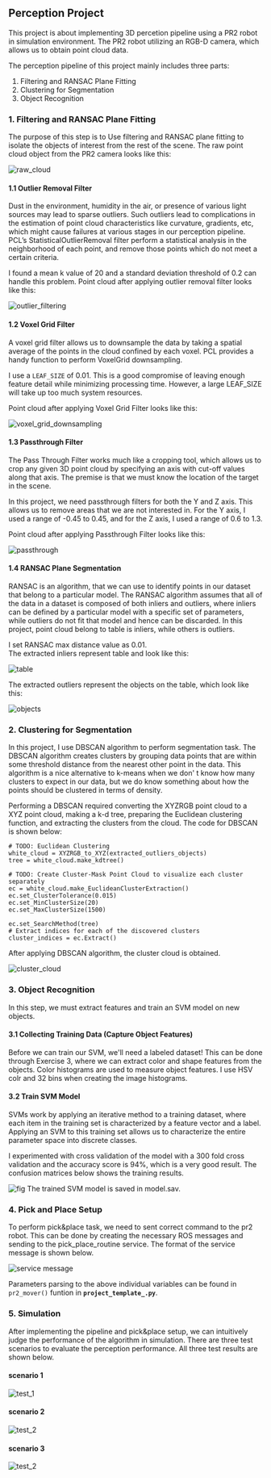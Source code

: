 ## Perception Project
This project is about implementing 3D percetion pipeline using a PR2 robot in simulation environment. The PR2 robot utilizing an RGB-D camera, which allows us to obtain point cloud data.    

The perception pipeline of this project mainly includes three parts:    
1) Filtering and RANSAC Plane Fitting    
2) Clustering for Segmentation    
3) Object Recognition    


### 1. Filtering and RANSAC Plane Fitting
The purpose of this step is to Use filtering and RANSAC plane fitting to isolate the objects of interest from the rest of the scene. The raw point cloud object from the PR2 camera looks like this:

![raw_cloud](Pipeline_image/1_raw_cloud.PNG)
#### 1.1 Outlier Removal Filter
Dust in the environment, humidity in the air, or presence of various light sources may lead to sparse outliers. Such outliers lead to complications in the estimation of point cloud characteristics like curvature, gradients, etc, which might cause failures at various stages in our perception pipeline. PCL’s StatisticalOutlierRemoval filter perform a statistical analysis in the neighborhood of each point, and remove those points which do not meet a certain criteria.   

I found a mean k value of 20 and a standard deviation threshold of 0.2 can handle this problem. Point cloud after applying outlier removal filter looks like this: 

![outlier_filtering](Pipeline_image/2_outlier_filtering.PNG)

#### 1.2 Voxel Grid Filter
A voxel grid filter allows us to downsample the data by taking a spatial average of the points in the cloud confined by each voxel. PCL provides a handy function to perform VoxelGrid downsampling.    

I use a `LEAF_SIZE` of 0.01. This is a good compromise of leaving enough feature detail while minimizing processing time. However, a large LEAF_SIZE will take up too much system resources.    

Point cloud after applying Voxel Grid Filter looks like this: 

![voxel_grid_downsampling](Pipeline_image/3_voxel_grid_downsampling.PNG)

#### 1.3 Passthrough Filter
The Pass Through Filter works much like a cropping tool, which allows us to crop any given 3D point cloud by specifying an axis with cut-off values along that axis. The premise is that we must know the location of the target in the scene.    

In this project, we need passthrough filters for both the Y and Z axis. This allows us to remove areas that we are not interested in. For the Y axis, I used a range of -0.45 to 0.45, and for the Z axis, I used a range of 0.6 to 1.3.    

Point cloud after applying Passthrough Filter looks like this: 

![passthrough](Pipeline_image/4_passthrough.PNG)

#### 1.4 RANSAC Plane Segmentation
RANSAC is an algorithm, that we can use to identify points in our dataset that belong to a particular model. The RANSAC algorithm assumes that all of the data in a dataset is composed of both inliers and outliers, where inliers can be defined by a particular model with a specific set of parameters, while outliers do not fit that model and hence can be discarded. In this project, point cloud belong to table is inliers, while others is outliers.

I set RANSAC max distance value as 0.01.    
The extracted inliers represent table and look like this:

![table](Pipeline_image/5_extracted_inliers.PNG)

The extracted outliers represent the objects on the table, which look like this:

![objects](Pipeline_image/6_extracted_outliers.PNG)

### 2. Clustering for Segmentation  
In this project, I use DBSCAN algorithm to perform segmentation task. The DBSCAN algorithm creates clusters by grouping data points that are within some threshold distance from the nearest other point in the data. This algorithm is a nice alternative to k-means when we don' t know how many clusters to expect in our data, but we do know something about how the points should be clustered in terms of density.     

Performing a DBSCAN required converting the XYZRGB point cloud to a XYZ point cloud, making a k-d tree, preparing the Euclidean clustering function, and extracting the clusters from the cloud. The code for DBSCAN is shown below:   

    # TODO: Euclidean Clustering
    white_cloud = XYZRGB_to_XYZ(extracted_outliers_objects)
    tree = white_cloud.make_kdtree()

    # TODO: Create Cluster-Mask Point Cloud to visualize each cluster separately
    ec = white_cloud.make_EuclideanClusterExtraction()
    ec.set_ClusterTolerance(0.015)
    ec.set_MinClusterSize(20)
    ec.set_MaxClusterSize(1500)

    ec.set_SearchMethod(tree)
    # Extract indices for each of the discovered clusters
    cluster_indices = ec.Extract()

After applying DBSCAN algorithm, the cluster cloud is obtained.

![cluster_cloud](Pipeline_image/7_cluster_cloud.PNG)


### 3. Object Recognition
In this step, we must extract features and train an SVM model on new objects. 

#### 3.1 Collecting Training Data (Capture Object Features)
Before we can train our SVM, we'll need a labeled dataset! This can be done through Exercise 3, where we can extract color and shape features from the objects. Color histograms are used to measure object features. I use HSV colr and 32 bins when creating the image histograms.

#### 3.2 Train SVM Model
SVMs work by applying an iterative method to a training dataset, where each item in the training set is characterized by a feature vector and a label. Applying an SVM to this training set allows us to characterize the entire parameter space into discrete classes.  

I experimented with cross validation of the model with a 300 fold cross validation and the accuracy score is 94%, which is a very good result. The confusion matrices below shows the training results.

![fig](SVM_Model/figure_3.png)
The trained SVM model is saved in model.sav.

### 4. Pick and Place Setup
To perform pick&place task, we need to sent correct command to the pr2 robot. This can be done by creating the necessary ROS messages and sending to the pick_place_routine service. The format of the service message is shown below.     

![service message](service_message.PNG)

Parameters parsing to the above individual variables can be found in `pr2_mover()` funtion in **`project_template_.py`**.


### 5. Simulation
After implementing the pipeline and pick&place setup, we can intuitively judge the performance of the algorithm in simulation. There are three test scenarios to evaluate the perception performance. All three test results are shown below.

#### scenario 1
![test_1](test_1.PNG)

#### scenario 2
![test_2](test_2.PNG)

#### scenario 3
![test_2](test_3.PNG)